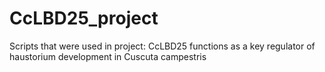 # CcLBD25_project
Scripts that were used in project: CcLBD25 functions as a key regulator of haustorium development in Cuscuta campestris
